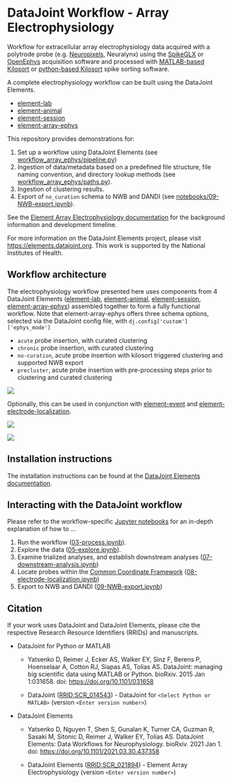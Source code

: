 # DataJoint Workflow - Array Electrophysiology

Workflow for extracellular array electrophysiology data acquired with a polytrode probe
(e.g. [Neuropixels](https://www.neuropixels.org), Neuralynx) using the [SpikeGLX](https://github.com/billkarsh/SpikeGLX) or
[OpenEphys](https://open-ephys.org/gui) acquisition software and processed with [MATLAB-based Kilosort](https://github.com/MouseLand/Kilosort) or [python-based Kilosort](https://github.com/MouseLand/pykilosort) spike sorting software.

A complete electrophysiology workflow can be built using the DataJoint Elements.

+ [element-lab](https://github.com/datajoint/element-lab)
+ [element-animal](https://github.com/datajoint/element-animal)
+ [element-session](https://github.com/datajoint/element-session)
+ [element-array-ephys](https://github.com/datajoint/element-array-ephys)

This repository provides demonstrations for:

1. Set up a workflow using DataJoint Elements (see
[workflow_array_ephys/pipeline.py](workflow_array_ephys/pipeline.py))
2. Ingestion of data/metadata based on a predefined file structure, file naming
convention, and directory lookup methods (see
[workflow_array_ephys/paths.py](workflow_array_ephys/paths.py)).
3. Ingestion of clustering results.
4. Export of `no_curation` schema to NWB and DANDI (see [notebooks/09-NWB-export.ipynb](notebooks/09-NWB-export.ipynb)).

See the [Element Array Electrophysiology documentation](https://elements.datajoint.org/description/array_ephys/) for the background information and development timeline.

For more information on the DataJoint Elements project, please visit <https://elements.datajoint.org>.  This work is supported by the National Institutes of Health.

## Workflow architecture

The electrophysiology workflow presented here uses components from 4 DataJoint Elements
([element-lab](https://github.com/datajoint/element-lab),
[element-animal](https://github.com/datajoint/element-animal),
[element-session](https://github.com/datajoint/element-session),
[element-array-ephys](https://github.com/datajoint/element-array-ephys)) assembled
together to form a fully functional workflow. Note that element-array-ephys offers three
schema options, selected via the DataJoint config file, with
`dj.config['custom']['ephys_mode']`

+ `acute` probe insertion, with curated clustering
+ `chronic` probe insertion, with curated clustering
+ `no-curation`, acute probe insertion with kilosort triggered clustering and supported NWB export
+ `precluster`, acute probe insertion with pre-processing steps prior to clustering and curated clustering

![](https://raw.githubusercontent.com/datajoint/workflow-array-ephys/main/images/attached_array_ephys_element.svg)

Optionally, this can be used in conjunction with
[element-event](https://github.com/datajoint/element-event)
and [element-electrode-localization](https://github.com/datajoint/element-electrode-localization/).

![](https://raw.githubusercontent.com/datajoint/workflow-array-ephys/main/images/attached_trial_analysis.svg)

![](https://raw.githubusercontent.com/datajoint/workflow-array-ephys/main/images/attached_electrode_localization.svg)

## Installation instructions

The installation instructions can be found at the
[DataJoint Elements documentation](https://elements.datajoint.org/usage/install/).

## Interacting with the DataJoint workflow

Please refer to the workflow-specific
[Jupyter notebooks](/notebooks)
for an in-depth explanation of how to ...

1. Run the workflow ([03-process.ipynb](notebooks/03-process.ipynb)).
2. Explore the data ([05-explore.ipynb](notebooks/05-explore.ipynb)).
3. Examine trialized analyses, and establish downstream analyses
([07-downstream-analysis.ipynb](notebooks/07-downstream-analysis.ipynb))
4. Locate probes within the
[Common Coordinate Framework](https://www.sciencedirect.com/science/article/pii/S0092867420304025)
([08-electrode-localization.ipynb](notebooks/08-electrode-localization.ipynb))
5. Export to NWB and DANDI ([09-NWB-export.ipynb](notebooks/09-NWB-export.ipynb))

## Citation

If your work uses DataJoint and DataJoint Elements, please cite the respective Research Resource Identifiers (RRIDs) and manuscripts.


* DataJoint for Python or MATLAB
  + Yatsenko D, Reimer J, Ecker AS, Walker EY, Sinz F, Berens P, Hoenselaar A, Cotton RJ, Siapas AS, Tolias AS. DataJoint: managing big scientific data using MATLAB or Python. bioRxiv. 2015 Jan 1:031658. doi: <https://doi.org/10.1101/031658>

  + DataJoint ([RRID:SCR_014543](https://scicrunch.org/resolver/SCR_014543)) - DataJoint for `<Select Python or MATLAB>` (version `<Enter version number>`)

+ DataJoint Elements
  + Yatsenko D, Nguyen T, Shen S, Gunalan K, Turner CA, Guzman R, Sasaki M, Sitonic D, Reimer J, Walker EY, Tolias AS. DataJoint Elements: Data Workflows for Neurophysiology. bioRxiv. 2021 Jan 1. doi: <https://doi.org/10.1101/2021.03.30.437358>

  + DataJoint Elements ([RRID:SCR_021894](https://scicrunch.org/resolver/SCR_021894)) - Element Array Electrophysiology (version `<Enter version number>`)
